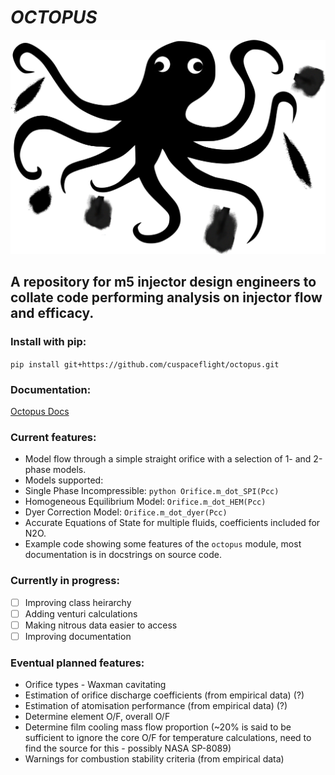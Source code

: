 # ***OCTOPUS***

<img src="img/logo.png" alt="logo" width="600"/>

## A repository for m5 injector design engineers to collate code performing analysis on injector flow and efficacy.

### Install with pip:
`pip install git+https://github.com/cuspaceflight/octopus.git`

### Documentation:
[Octopus Docs](https://cuspaceflight.github.io/octopus/build/)

### Current features:
*   Model flow through a simple straight orifice with a selection of 1- and 2-phase models.
*   Models supported:
 *  Single Phase Incompressible: `python Orifice.m_dot_SPI(Pcc)`
 *  Homogeneous Equilibrium Model: `Orifice.m_dot_HEM(Pcc)`
 *  Dyer Correction Model: `Orifice.m_dot_dyer(Pcc)`
*   Accurate Equations of State for multiple fluids, coefficients included for N2O.
*   Example code showing some features of the `octopus` module, most documentation is in docstrings on source code.

### Currently in progress:
- [ ] Improving class heirarchy
- [ ] Adding venturi calculations
- [ ] Making nitrous data easier to access
- [ ] Improving documentation

### Eventual planned features:
*   Orifice types - Waxman cavitating
*   Estimation of orifice discharge coefficients (from empirical data) (?)
*   Estimation of atomisation performance (from empirical data) (?)
*   Determine element O/F, overall O/F
*   Determine film cooling mass flow proportion (~20% is said to be sufficient to ignore the core O/F for temperature calculations, need to find the source for this - possibly NASA SP-8089)
*   Warnings for combustion stability criteria (from empirical data)
